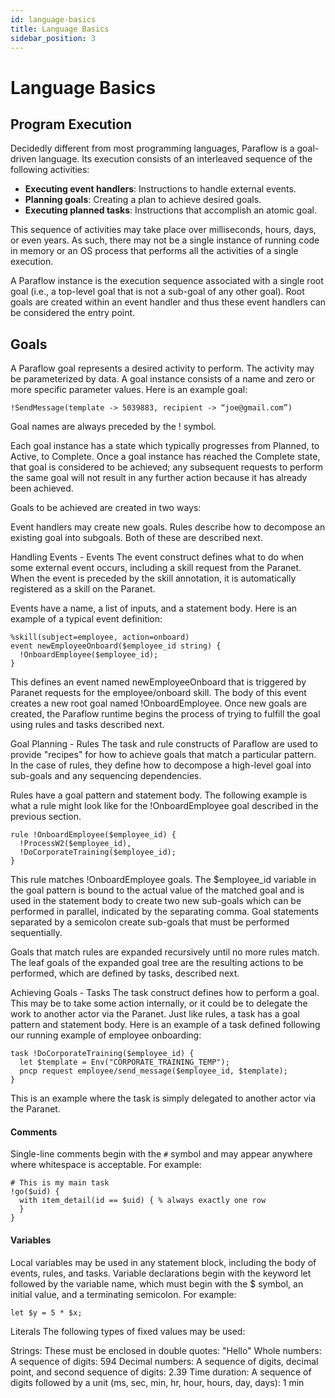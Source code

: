 ```yaml
---
id: language-basics
title: Language Basics
sidebar_position: 3
---
```


# Language Basics

## Program Execution

Decidedly different from most programming languages, Paraflow is a goal-driven language. Its execution consists of an interleaved sequence of the following activities:

- **Executing event handlers**: Instructions to handle external events.
- **Planning goals**: Creating a plan to achieve desired goals.
- **Executing planned tasks**: Instructions that accomplish an atomic goal.

This sequence of activities may take place over milliseconds, hours, days, or even years. As such, there may not be a single instance of running code in memory or an OS process that performs all the activities of a single execution.

A Paraflow instance is the execution sequence associated with a single root goal (i.e., a top-level goal that is not a sub-goal of any other goal). Root goals are created within an event handler and thus these event handlers can be considered the entry point.

## Goals

A Paraflow goal represents a desired activity to perform. The activity may be parameterized by data. A goal instance consists of a name and zero or more specific parameter values. Here is an example goal:

```
!SendMessage(template -> 5039883, recipient -> “joe@gmail.com”)
```

Goal names are always preceded by the ! symbol.

Each goal instance has a state which typically progresses from Planned, to Active, to Complete. Once a goal instance has reached the Complete state, that goal is considered to be achieved; any subsequent requests to perform the same goal will not result in any further action because it has already been achieved.

Goals to be achieved are created in two ways:

Event handlers may create new goals.
Rules describe how to decompose an existing goal into subgoals.
Both of these are described next.

Handling Events - Events
The event construct defines what to do when some external event occurs, including a skill request from the Paranet. When the event is preceded by the skill annotation, it is automatically registered as a skill on the Paranet.

Events have a name, a list of inputs, and a statement body. Here is an example of a typical event definition:

```
%skill(subject=employee, action=onboard)
event newEmployeeOnboard($employee_id string) {
  !OnboardEmployee($employee_id);
}
```
This defines an event named newEmployeeOnboard that is triggered by Paranet requests for the employee/onboard skill. The body of this event creates a new root goal named !OnboardEmployee. Once new goals are created, the Paraflow runtime begins the process of trying to fulfill the goal using rules and tasks described next.

Goal Planning - Rules
The task and rule constructs of Paraflow are used to provide "recipes" for how to achieve goals that match a particular pattern. In the case of rules, they define how to decompose a high-level goal into sub-goals and any sequencing dependencies.

Rules have a goal pattern and statement body. The following example is what a rule might look like for the !OnboardEmployee goal described in the previous section.


```
rule !OnboardEmployee($employee_id) {
  !ProcessW2($employee_id),
  !DoCorporateTraining($employee_id);
}
```
This rule matches !OnboardEmployee goals. The $employee_id variable in the goal pattern is bound to the actual value of the matched goal and is used in the statement body to create two new sub-goals which can be performed in parallel, indicated by the separating comma. Goal statements separated by a semicolon create sub-goals that must be performed sequentially.

Goals that match rules are expanded recursively until no more rules match. The leaf goals of the expanded goal tree are the resulting actions to be performed, which are defined by tasks, described next.

Achieving Goals - Tasks
The task construct defines how to perform a goal. This may be to take some action internally, or it could be to delegate the work to another actor via the Paranet. Just like rules, a task has a goal pattern and statement body. Here is an example of a task defined following our running example of employee onboarding:


```
task !DoCorporateTraining($employee_id) {
  let $template = Env("CORPORATE_TRAINING_TEMP");
  pncp request employee/send_message($employee_id, $template);
}
```
This is an example where the task is simply delegated to another actor via the Paranet.

#### Comments
Single-line comments begin with the `#` symbol and may appear anywhere where whitespace is acceptable. For example:

```
# This is my main task
!go($uid) {
  with item_detail(id == $uid) { % always exactly one row
  }
}
```
#### Variables
Local variables may be used in any statement block, including the body of events, rules, and tasks. Variable declarations begin with the keyword let followed by the variable name, which must begin with the $ symbol, an initial value, and a terminating semicolon. For example:


```
let $y = 5 * $x;
```
Literals
The following types of fixed values may be used:

Strings: These must be enclosed in double quotes: "Hello"
Whole numbers: A sequence of digits: 594
Decimal numbers: A sequence of digits, decimal point, and second sequence of digits: 2.39
Time duration: A sequence of digits followed by a unit (ms, sec, min, hr, hour, hours, day, days): 1 min

